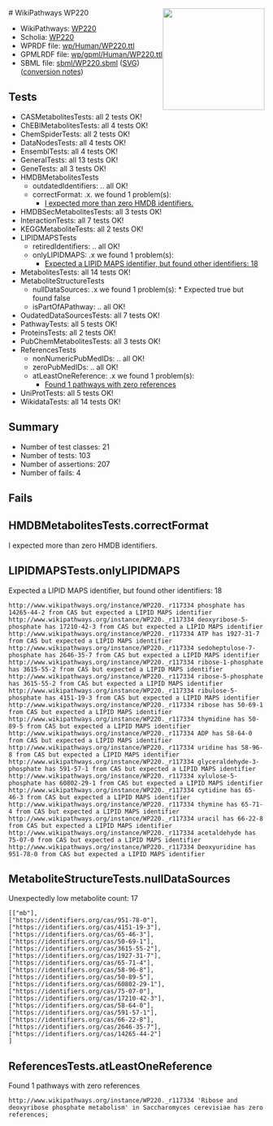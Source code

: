 <img style="float: right; width: 200px" src="../logo.png" />
# WikiPathways WP220

* WikiPathways: [WP220](https://identifiers.org/wikipathways:WP220)
* Scholia: [WP220](https://scholia.toolforge.org/wikipathways/WP220)
* WPRDF file: [wp/Human/WP220.ttl](../wp/Human/WP220.ttl)
* GPMLRDF file: [wp/gpml/Human/WP220.ttl](../wp/gpml/Human/WP220.ttl)
* SBML file: [sbml/WP220.sbml](../sbml/WP220.sbml) ([SVG](../sbml/WP220.svg)) ([conversion notes](../sbml/WP220.txt))

## Tests
* CASMetabolitesTests: all 2 tests OK!
* ChEBIMetabolitesTests: all 4 tests OK!
* ChemSpiderTests: all 2 tests OK!
* DataNodesTests: all 4 tests OK!
* EnsemblTests: all 4 tests OK!
* GeneralTests: all 13 tests OK!
* GeneTests: all 3 tests OK!
* HMDBMetabolitesTests
    * outdatedIdentifiers: .. all OK!
    * correctFormat: .x. we found 1 problem(s):
        * [I expected more than zero HMDB identifiers.](#ad154c1e)
* HMDBSecMetabolitesTests: all 3 tests OK!
* InteractionTests: all 7 tests OK!
* KEGGMetaboliteTests: all 2 tests OK!
* LIPIDMAPSTests
    * retiredIdentifiers: .. all OK!
    * onlyLIPIDMAPS: .x we found 1 problem(s):
        * [Expected a LIPID MAPS identifier, but found other identifiers: 18](#d0bfb680)
* MetabolitesTests: all 14 tests OK!
* MetaboliteStructureTests
    * nullDataSources: .x we found 1 problem(s):
            * Expected true but found false
    * isPartOfAPathway: .. all OK!
* OudatedDataSourcesTests: all 7 tests OK!
* PathwayTests: all 5 tests OK!
* ProteinsTests: all 2 tests OK!
* PubChemMetabolitesTests: all 3 tests OK!
* ReferencesTests
    * nonNumericPubMedIDs: .. all OK!
    * zeroPubMedIDs: .. all OK!
    * atLeastOneReference: .x we found 1 problem(s):
        * [Found 1 pathways with zero references](#35eb778e)
* UniProtTests: all 5 tests OK!
* WikidataTests: all 14 tests OK!


## Summary

* Number of test classes: 21
* Number of tests: 103
* Number of assertions: 207
* Number of fails: 4

## Fails

<a name="ad154c1e" />

## HMDBMetabolitesTests.correctFormat

I expected more than zero HMDB identifiers.
<a name="d0bfb680" />

## LIPIDMAPSTests.onlyLIPIDMAPS

Expected a LIPID MAPS identifier, but found other identifiers: 18
```
http://www.wikipathways.org/instance/WP220._r117334 phosphate has 14265-44-2 from CAS but expected a LIPID MAPS identifier
http://www.wikipathways.org/instance/WP220._r117334 deoxyribose-5-phosphate has 17210-42-3 from CAS but expected a LIPID MAPS identifier
http://www.wikipathways.org/instance/WP220._r117334 ATP has 1927-31-7 from CAS but expected a LIPID MAPS identifier
http://www.wikipathways.org/instance/WP220._r117334 sedoheptulose-7-phosphate has 2646-35-7 from CAS but expected a LIPID MAPS identifier
http://www.wikipathways.org/instance/WP220._r117334 ribose-1-phosphate has 3615-55-2 from CAS but expected a LIPID MAPS identifier
http://www.wikipathways.org/instance/WP220._r117334 ribose-5-phosphate has 3615-55-2 from CAS but expected a LIPID MAPS identifier
http://www.wikipathways.org/instance/WP220._r117334 ribulose-5-phosphate has 4151-19-3 from CAS but expected a LIPID MAPS identifier
http://www.wikipathways.org/instance/WP220._r117334 ribose has 50-69-1 from CAS but expected a LIPID MAPS identifier
http://www.wikipathways.org/instance/WP220._r117334 thymidine has 50-89-5 from CAS but expected a LIPID MAPS identifier
http://www.wikipathways.org/instance/WP220._r117334 ADP has 58-64-0 from CAS but expected a LIPID MAPS identifier
http://www.wikipathways.org/instance/WP220._r117334 uridine has 58-96-8 from CAS but expected a LIPID MAPS identifier
http://www.wikipathways.org/instance/WP220._r117334 glyceraldehyde-3-phosphate has 591-57-1 from CAS but expected a LIPID MAPS identifier
http://www.wikipathways.org/instance/WP220._r117334 xylulose-5-phosphate has 60802-29-1 from CAS but expected a LIPID MAPS identifier
http://www.wikipathways.org/instance/WP220._r117334 cytidine has 65-46-3 from CAS but expected a LIPID MAPS identifier
http://www.wikipathways.org/instance/WP220._r117334 thymine has 65-71-4 from CAS but expected a LIPID MAPS identifier
http://www.wikipathways.org/instance/WP220._r117334 uracil has 66-22-8 from CAS but expected a LIPID MAPS identifier
http://www.wikipathways.org/instance/WP220._r117334 acetaldehyde has 75-07-0 from CAS but expected a LIPID MAPS identifier
http://www.wikipathways.org/instance/WP220._r117334 Deoxyuridine has 951-78-0 from CAS but expected a LIPID MAPS identifier
```

<a name="91904190" />

## MetaboliteStructureTests.nullDataSources

Unexpectedly low metabolite count: 17
```
[["mb"],
["https://identifiers.org/cas/951-78-0"],
["https://identifiers.org/cas/4151-19-3"],
["https://identifiers.org/cas/65-46-3"],
["https://identifiers.org/cas/50-69-1"],
["https://identifiers.org/cas/3615-55-2"],
["https://identifiers.org/cas/1927-31-7"],
["https://identifiers.org/cas/65-71-4"],
["https://identifiers.org/cas/58-96-8"],
["https://identifiers.org/cas/50-89-5"],
["https://identifiers.org/cas/60802-29-1"],
["https://identifiers.org/cas/75-07-0"],
["https://identifiers.org/cas/17210-42-3"],
["https://identifiers.org/cas/58-64-0"],
["https://identifiers.org/cas/591-57-1"],
["https://identifiers.org/cas/66-22-8"],
["https://identifiers.org/cas/2646-35-7"],
["https://identifiers.org/cas/14265-44-2"]
]
```

<a name="35eb778e" />

## ReferencesTests.atLeastOneReference

Found 1 pathways with zero references
```
http://www.wikipathways.org/instance/WP220._r117334 'Ribose and deoxyribose phosphate metabolism' in Saccharomyces cerevisiae has zero references; 
```

